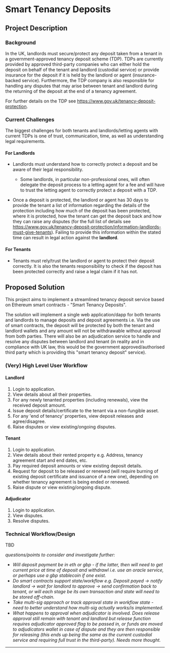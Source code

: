 # Smart Tenancy Deposits
## Project Description
### Background
In the UK, landlords must secure/protect any deposit taken from a tenant in a government-approved tenancy deposit scheme (TDP). TDPs are currently provided by approved third-party companies who can either hold the deposit on behalf of the tenant and landlord (custodial service) or provide insurance for the deposit if it  is held by the landlord or agent (insurance-backed service). Furthermore, the TDP company is also responsible for handling any disputes that may arise between tenant and landlord during the returning of the deposit at the end of a tenancy agreement.

For further details on the TDP see https://www.gov.uk/tenancy-deposit-protection.

### Current Challenges

The biggest challenges for both tenants and landlords/letting agents with current TDPs is one of trust, communication, time, as well as understanding legal requirements.

#### For Landlords
* Landlords must understand how to correctly protect a deposit and be aware of their legal responsibility.
  * Some landlords, in particular non-professional ones, will often delegate the deposit process to a letting agent for a fee and will have to trust the letting agent to correctly protect a deposit with a TDP.

* Once a deposit is protected, the landlord or agent has 30 days to provide the tenant a list of information regarding the details of the protection including how much of the deposit has been protected, where it is protected, how the tenant can get the deposit back and how they can raise any disputes (for the full list of details see https://www.gov.uk/tenancy-deposit-protection/information-landlords-must-give-tenants). Failing to provide this information within the stated time can result in legal action against the **landlord**.


#### For Tenants
* Tenants must rely/trust the landlord or agent to protect their deposit correctly. It is also the tenants responsibility to check if the deposit has been protected correctly and raise a legal claim if it has not. 

## Proposed Solution
This project aims to implement a streamlined tenancy deposit service based on Ethereum smart contracts - "Smart Tenancy Deposits".

The solution will implement a single web application/dapp for both tenants and landlords to manage deposits and deposit agreements i.e. Via the use of smart contracts, the deposit will be protected by both the tenant and landlord wallets and any amount will not be withdrawable without approval from both parties. There will also be an adjudication service to handle and resolve any disputes between landlord and tenant (in reality and in compliance with UK law, this would be the government approved/authorised third party which is providing this "smart tenancy deposit" service).

### (Very) High Level User Workflow

#### Landlord
1. Login to application.
2. View details about all their properties.
3. For any newly tenanted properties (including renewals), view the received deposit amount.
4. Issue deposit details/certificate to the tenant via a non-fungible asset.
5. For any 'end of tenancy' properties, view deposit releases and agree/disagree.
6. Raise disputes or view existing/ongoing disputes.

#### Tenant
1. Login to application.
2. View details about their rented property e.g. Address, tenancy agreement start and end dates, etc.
3. Pay required deposit amounts or view existing deposit details.
4. Request for deposit to be released or renewed (will require burning of existing deposit certificate and issuance of a new one), depending on whether tenancy agreement is being ended or renewed.
5. Raise dispute or view existing/ongoing dispute.

#### Adjudicator 
1. Login to application.
2. View disputes.
3. Resolve disputes.


### Technical Workflow/Design

TBD

*questions/points to consider and investigate further:*
* *Will deposit payment be in eth or gbp - if the latter, then will need to get current price at time of deposit and withdrawl i.e. use an oracle service, or perhaps use a gbp stablecoin if one exist.*
* *Do smart contracts support state/workflow e.g. Deposit payed -> notify landlord -> wait for landlord to approve -> send confirmation back to tenant, or will each stage be its own transaction and state will need to be stored off-chain.*
* *Take multi-sig approach or track approval state in workflow state - need to better understand how multi-sig actually works/is implemented.*
* *What happens to approval when adjudicator is involved. Does release approval still remain with tenant and landlord but release function requires adjudicator approved flag to be passed in, or funds are moved to adjudicators wallet in case of dispute and they are then responsible for releasing (this ends up being the same as the current custodial service and requiring full trust in the third-party). Needs more thought.*
-----
